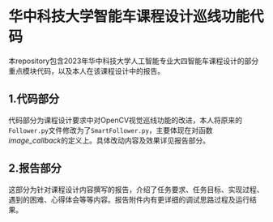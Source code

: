 # 华中科技大学智能车课程设计巡线功能代码
本repository包含2023年华中科技大学人工智能专业大四智能车课程设计的部分重点模块代码，以及本人在该课程设计中的报告。
## 1.代码部分
代码部分为课程设计要求中对OpenCV视觉巡线功能的改进，本人将原来的`Follower.py`文件修改为了`SmartFollower.py`，主要体现在对函数*image_callback*的定义上。具体改动内容及效果详见报告部分。
## 2.报告部分
这部分为针对课程设计内容撰写的报告，介绍了任务要求、任务目标、实现过程、遇到的困难、心得体会等等内容。报告附件内有更详细的调试思路过程及运行结果。
